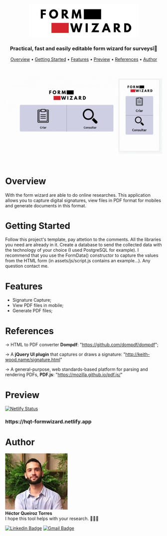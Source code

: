 <div align="center">
    <img width="350px" src="assets/img/logo.png">
    <h3>Practical, fast and easily editable form wizard for surveys❕📝</h3>
    <p>
        <a href="#overview">Overview</a> •
         <a href="#getting-started">Getting Started</a> • 
        <a href="#features">Features</a> • 
        <a href="#preview">Preview</a> • 
        <a href="#references">References</a> • 
        <a href="#author">Author</a>
    </p>
</div>

#

<img src="./assets/img/preview.gif"/>



# Overview
With the form wizard are able to do online researches. This application allows you to capture digital signatures, view files in PDF format for mobiles and generate documents in this format.

# Getting Started
Follow this project's template, pay attetion to the comments. All the libraries you need are already in it. Create a database to send the collected data with the technology of your choice (I used PostgreSQL for example). I recommend that you use the FormData() constructor to capture the values ​​from the HTML form (in assets/js/script.js contains an example...). Any question contact me. 

# Features

- Signature Capture;
- View PDF files in mobile;
- Generate PDF files;

# References
-> HTML to PDF converter <strong>Dompdf</strong>:
"https://github.com/dompdf/dompdf";

-> A <strong>jQuery UI plugin</strong> that captures or draws a signature:
"http://keith-wood.name/signature.html"

-> A general-purpose, web standards-based platform for parsing and rendering PDFs, <strong>PDF.js</strong>:
"https://mozilla.github.io/pdf.js/"

# Preview

[![Netlify Status](https://api.netlify.com/api/v1/badges/57614c2f-ae1e-49c3-9925-467172ef5469/deploy-status)](https://app.netlify.com/sites/hqt-formwizard/deploys)
<h3>https://hqt-formwizard.netlify.app</h3>


# Author
<img width="200" src="assets/img/author.jpg">
<br>
<strong>Héctor Queiroz Torres</strong>
<br>
I hope this tool helps with your research. 🚀👋🏽

 [![Linkedin Badge](https://img.shields.io/badge/-Héctor-blue?style=flat-square&logo=Linkedin&logoColor=white&link=https://www.linkedin.com/in/hector-queiroz-torres-772071144/)](https://br.linkedin.com/in/h%C3%A9ctor-queiroz-torres-772071144?trk=profile-badge/) 
[![Gmail Badge](https://img.shields.io/badge/-hqt2300@gmail.com-c14438?style=flat-square&logo=Gmail&logoColor=white&link=mailto:hqt2300@gmail.com)](mailto:hqt2300@gmail.com)

